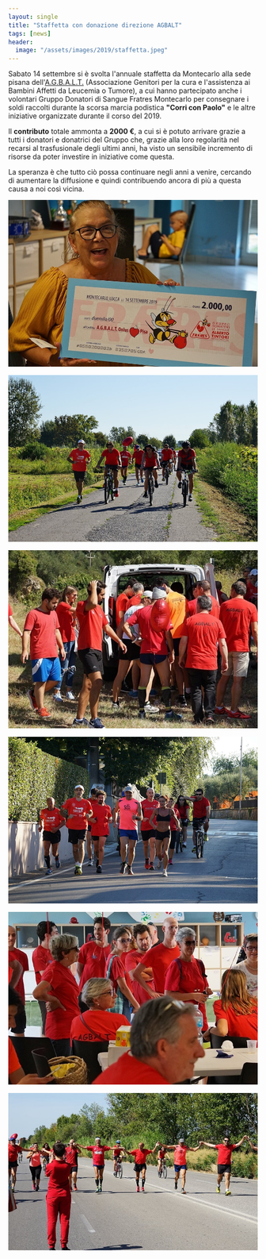 ```yaml
---
layout: single
title: "Staffetta con donazione direzione AGBALT"
tags: [news]
header:
  image: "/assets/images/2019/staffetta.jpeg"
---
```


Sabato 14 settembre si è svolta l'annuale staffetta da Montecarlo alla sede
pisana dell'[A.G.B.A.L.T.](http://www.agbaltonlus.it/) (Associazione Genitori
per la cura e l'assistenza ai Bambini Affetti da Leucemia o Tumore), a cui hanno
partecipato anche i volontari Gruppo Donatori di Sangue Fratres Montecarlo per
consegnare i soldi raccolti durante la scorsa marcia podistica **"Corri con
Paolo"** e le altre iniziative organizzate durante il corso del 2019.

Il **contributo** totale ammonta a **2000 €**, a cui si è potuto arrivare grazie
a tutti i donatori e donatrici del Gruppo che, grazie alla loro regolarità nel
recarsi al trasfusionale degli ultimi anni, ha visto un sensibile incremento di
risorse da poter investire in iniziative come questa.

La speranza è che tutto ciò possa continuare negli anni a venire, cercando di
aumentare la diffusione e quindi contribuendo ancora di più a questa causa a noi
così vicina.

![donazione agbalt](/assets/images/2019/staffetta-agbalt/assegno-donazione.jpeg)

![ciclisti agbalt](/assets/images/2019/staffetta-agbalt/ciclisti.jpeg)

![podisti agbalt](/assets/images/2019/staffetta-agbalt/podisti.jpeg)

![podisti agbalt](/assets/images/2019/staffetta-agbalt/podisti-2.jpeg)

![podisti agbalt](/assets/images/2019/staffetta-agbalt/podisti-3.jpeg)

![catena podisti agbalt](/assets/images/2019/staffetta-agbalt/catena-podisti.jpeg)
